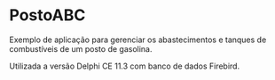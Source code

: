 # PostoABC
Exemplo de aplicação para gerenciar os abastecimentos e tanques de combustíveis de um posto de gasolina.

Utilizada a versão Delphi CE 11.3 com banco de dados Firebird.
